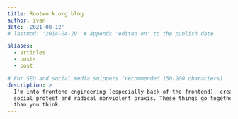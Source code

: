```yaml
---
title: Rootwork.org blog
author: ivan
date: '2021-08-12'
# lastmod: '2014-04-29' # Appends 'edited on' to the publish date

aliases:
  - articles
  - posts
  - post

# For SEO and social media snippets (recommended 150-200 characters).
description: >
  I'm into frontend engineering (especially back-of-the-frontend), creative
  social protest and radical nonviolent praxis. These things go together more
  than you think.
---
```

